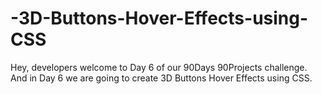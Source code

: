 # -3D-Buttons-Hover-Effects-using-CSS
Hey, developers welcome to Day 6 of our 90Days 90Projects challenge. And in Day 6 we are going to create 3D Buttons Hover Effects using CSS.
